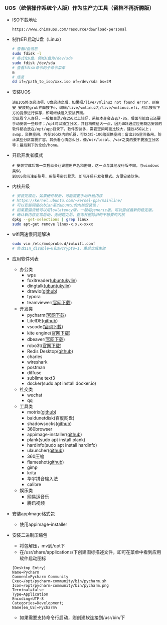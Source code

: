 ###  UOS（统信操作系统个人版）作为生产力工具（留档不再折腾版）

- ISO下载地址

  ```text
  https://www.chinauos.com/resource/download-personal
  ```
- 制作EFI启动U盘（Linux）
  ```bash
  # 查看U盘信息
  sudo fdisk -l
  # 格式化U盘，例如U盘为/dev/sda
  sudo fdisk /dev/sda
  # 查看fdisk命令的子命令菜单
  m
  # 烧录
  dd if=/path_to_iso/xxx.iso of=/dev/sda bs=2M
  ```
- 安装UOS
  ```text
  进BIOS修改启动项，U盘启动之后，如果报/live/vmlinuz not found error，则在安 安装的grub界面按下e，编辑/live/vmlinuz为/live/vmlinuz.efi，然后按照下方的提示进行保存，即可继续进入安装界面。
  分区看个人喜好，一般根目录/在25G以上较好，系统本身会占去7-8G，后面可能自己还要手动安装一些软件；/opt可以独立分区，并且稍微给大一点，因为UOS通过应用商店安装的软件都会放在/opt/app目录下，软件安装多，需要空间可能比较大，建议45G以上；swap，交换空间，内存16G以内的机器，可以分5-10G给交换空间；留出20G空间备用，防止某些分区需要扩容。其余看心情怎么分，像/usr/local、/var之类的要不要独立分区等；最后剩下的全给/home。
  ```
- 开启开发者模式
  ```text
  # 安装完成后第一次启动会让设置用户名和密码，这一点与其他发行版不同，与windows类似。
  到UOS官网注册账号，用账号密码登录，即可开启开发者模式。方便安装软件。
  ```
- 内核升级
  ```bash
  # 安装完成后，如果硬件较新，可能需要手动升级内核
  # https://kernel.ubuntu.com/~kernel-ppa/mainline/
  # 可以安装同是debian系的ubuntu的内核安装包；
  # 如果要偏流畅可以用lowlatency版，一般用generic版。可以尝试最新的稳定版。
  # 确认新内核正常启动，无问题之后，查询并删除旧的不想要的内核
  dpkg --get-selections | grep linux
  sudo apt-get remove linux-x.x.x-xxxx
  ```
- wifi网速慢问题解决
  ```bash
  sudo vim /etc/modprobe.d/iwlwifi.conf
  # 修改11n_disable=0和swcrypto=1，重启之后生效
  ```
- 应用软件列表
  - 办公类
    - wps
    - foxitreader([ubuntukylin](https://www.ubuntukylin.com/applications/21-cn.html))
    - dingtalk([ubuntukylin](https://www.ubuntukylin.com/applications/67-cn.html))
    - drawio([github](https://github.com/jgraph/drawio-desktop/releases))
    - typora
    - teamviewer([官网下载](https://www.teamviewer.cn/cn/download/previous-versions/))
  - 开发类
    - pycharm([官网下载](https://www.jetbrains.com/pycharm/download/#section=linux))
    - LiteIDE([github](https://github.com/visualfc/liteide/releases))
    - vscode([官网下载](https://code.visualstudio.com/))
    - kite engine([官网下载](https://www.kite.com/download/))
    - dbeaver([官网下载](https://dbeaver.io/download/))
    - robo3t([官网下载](https://robomongo.org/download))
    - Redis Desktop([github](https://github.com/qishibo/AnotherRedisDesktopManager/releases))
    - charles
    - wireshark
    - postman
    - diffuse
    - sublime text3
    - docker(sudo apt install docker.io)
  - 社交类
    - wechat
    - qq
  - 工具类
    - motrix([github](https://github.com/agalwood/Motrix/releases))
    - baidunetdisk(百度网盘)
    - shadowsocks([github](https://github.com/innoob/ss-qt5))
    - 360browser
    - appimage-installer([github](https://github.com/azubieta/appimage-installer/releases))
    - plank(sudo apt install plank)
    - hardinfo(sudo apt install hardinfo)
    - ulauncher([github](https://github.com/Ulauncher/Ulauncher/releases))
    - 360压缩
    - flameshot([github](https://github.com/flameshot-org/flameshot/releases))
    - gimp
    - krita
    - 华宇拼音输入法
    - calibre
  - 娱乐类
    - 网易运音乐
    - 腾讯视频
- 安装appImage格式包
  
  - 使用appimage-installer
- 安装二进制压缩包
  - 将包解压，mv到/opt下
  - 在/usr/share/applications/下创建图标描述文件，即可在菜单中看到应用软件启动图标
  ```text
  [Desktop Entry]
  Name=Pycharm
  Comment=Pycharm Community
  Exec=/opt/pycharm-community/bin/pycharm.sh
  Icon=/opt/pycharm-community/bin/pycharm.png
  Terminal=false
  Type=Application
  Encoding=UTF-8
  Categories=Development;
  Name[en_US]=Pycharm%   
  ```
  - 如果需要支持命令行启动，则创建软连接到/usr/bin/下


